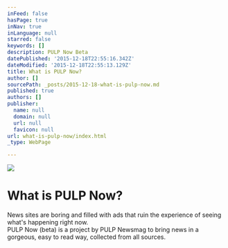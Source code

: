 ```yaml
---
inFeed: false
hasPage: true
inNav: true
inLanguage: null
starred: false
keywords: []
description: PULP Now Beta
datePublished: '2015-12-18T22:55:16.342Z'
dateModified: '2015-12-18T22:55:13.129Z'
title: What is PULP Now?
author: []
sourcePath: _posts/2015-12-18-what-is-pulp-now.md
published: true
authors: []
publisher:
  name: null
  domain: null
  url: null
  favicon: null
url: what-is-pulp-now/index.html
_type: WebPage

---
```

![](https://the-grid-user-content.s3-us-west-2.amazonaws.com/ce804b93-b6f1-4f14-b0ab-d6d532d4a428.png)

# What is PULP Now?

News sites are boring and filled with ads that ruin the experience of seeing what's happening right now.   
PULP Now (beta) is a project by PULP Newsmag to bring news in a gorgeous, easy to read way, collected from all sources.